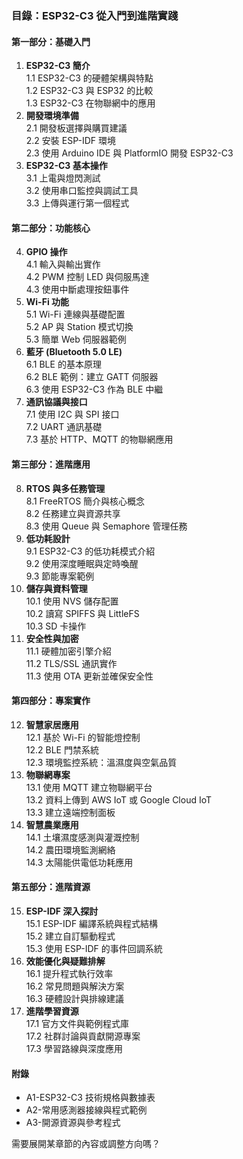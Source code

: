### 目錄：ESP32-C3 從入門到進階實踐

#### 第一部分：基礎入門
1. **ESP32-C3 簡介**  
   1.1 ESP32-C3 的硬體架構與特點  
   1.2 ESP32-C3 與 ESP32 的比較  
   1.3 ESP32-C3 在物聯網中的應用  
2. **開發環境準備**  
   2.1 開發板選擇與購買建議  
   2.2 安裝 ESP-IDF 環境  
   2.3 使用 Arduino IDE 與 PlatformIO 開發 ESP32-C3  
3. **ESP32-C3 基本操作**  
   3.1 上電與燈閃測試  
   3.2 使用串口監控與調試工具  
   3.3 上傳與運行第一個程式  

#### 第二部分：功能核心
4. **GPIO 操作**  
   4.1 輸入與輸出實作  
   4.2 PWM 控制 LED 與伺服馬達  
   4.3 使用中斷處理按鈕事件  
5. **Wi-Fi 功能**  
   5.1 Wi-Fi 連線與基礎配置  
   5.2 AP 與 Station 模式切換  
   5.3 簡單 Web 伺服器範例  
6. **藍牙 (Bluetooth 5.0 LE)**  
   6.1 BLE 的基本原理  
   6.2 BLE 範例：建立 GATT 伺服器  
   6.3 使用 ESP32-C3 作為 BLE 中繼  
7. **通訊協議與接口**  
   7.1 使用 I2C 與 SPI 接口  
   7.2 UART 通訊基礎  
   7.3 基於 HTTP、MQTT 的物聯網應用  

#### 第三部分：進階應用
8. **RTOS 與多任務管理**  
   8.1 FreeRTOS 簡介與核心概念  
   8.2 任務建立與資源共享  
   8.3 使用 Queue 與 Semaphore 管理任務  
9. **低功耗設計**  
   9.1 ESP32-C3 的低功耗模式介紹  
   9.2 使用深度睡眠與定時喚醒  
   9.3 節能專案範例  
10. **儲存與資料管理**  
    10.1 使用 NVS 儲存配置  
    10.2 讀寫 SPIFFS 與 LittleFS  
    10.3 SD 卡操作  
11. **安全性與加密**  
    11.1 硬體加密引擎介紹  
    11.2 TLS/SSL 通訊實作  
    11.3 使用 OTA 更新並確保安全性  

#### 第四部分：專案實作
12. **智慧家居應用**  
    12.1 基於 Wi-Fi 的智能燈控制  
    12.2 BLE 門禁系統  
    12.3 環境監控系統：溫濕度與空氣品質  
13. **物聯網專案**  
    13.1 使用 MQTT 建立物聯網平台  
    13.2 資料上傳到 AWS IoT 或 Google Cloud IoT  
    13.3 建立遠端控制面板  
14. **智慧農業應用**  
    14.1 土壤濕度感測與灌溉控制  
    14.2 農田環境監測網絡  
    14.3 太陽能供電低功耗應用  

#### 第五部分：進階資源
15. **ESP-IDF 深入探討**  
    15.1 ESP-IDF 編譯系統與程式結構  
    15.2 建立自訂驅動程式  
    15.3 使用 ESP-IDF 的事件回調系統  
16. **效能優化與疑難排解**  
    16.1 提升程式執行效率  
    16.2 常見問題與解決方案  
    16.3 硬體設計與排線建議  
17. **進階學習資源**  
    17.1 官方文件與範例程式庫  
    17.2 社群討論與貢獻開源專案  
    17.3 學習路線與深度應用  

#### 附錄
- A1-ESP32-C3 技術規格與數據表  
- A2-常用感測器接線與程式範例  
- A3-開源資源與參考程式  

需要展開某章節的內容或調整方向嗎？